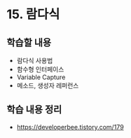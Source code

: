 # 15. 람다식

## 학습할 내용
- 람다식 사용법
- 함수형 인터페이스
- Variable Capture
- 메소드, 생성자 레퍼런스



## 학습 내용 정리
- https://developerbee.tistory.com/179